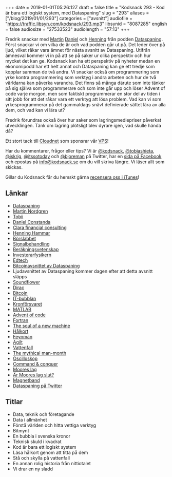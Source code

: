 +++
date = 2019-01-01T05:26:12Z
draft = false
title = "Kodsnack 293 - Kod är bara ett logiskt system, med Dataspaning"
slug = "293"
aliases = ["/blog/2019/01/01/293"]
categories = ["avsnitt"]
audiofile = "https://traffic.libsyn.com/kodsnack/293.mp3"
libsynid = "8087285"
english = false
audiosize = "27533523"
audiolength = "57:13"
+++

Fredrik snackar med [Martin](https://twitter.com/martinjnordgren) [Daniel](https://twitter.com/danielconstanda) och [Henning](https://twitter.com/investerarfys) från podden [Dataspaning](http://dataspaning.se/). Först snackar vi om vilka de är och vad podden går ut på. Det leder över på ljud, vilket råkar vara ämnet för nästa avsnitt av Dataspaning. Utifrån ämnesval kommer vi in på att se på saker ur olika perspektiv och hur mycket det kan ge. Kodsnack kan ha ett perspektiv på nyheter medan en ekonomipodd har ett helt annat och Dataspaning kan ge ett tredje som kopplar samman de två andra. Vi snackar också om programmering som yrke kontra programmering som verktyg i andra arbeten och hur de två världarna kan påverka varandra. Det finns så många därute som inte tänker på sig själva som programmerare och som inte går upp och löser Advent of code varje morgon, men som faktiskt programmerar en stor del av tiden i sitt jobb för att det råkar vara ett verktyg att lösa problem. Vad kan vi som yrkesprogrammerar på det gammaldags snävt definierade sättet lära av alla dem, och vad kan vi lära ut?

Fredrik förundras också över hur saker som lagringsmediepriser påverkat utvecklingen. Tänk om lagring plötsligt blev dyrare igen, vad skulle hända då?

Ett stort tack till [Cloudnet](http://www.cloudnet.se) som sponsrar vår [VPS](http://en.wikipedia.org/wiki/Virtual_private_server)!

Har du kommentarer, frågor eller tips? Vi är [@kodsnack](https://www.twitter.com/kodsnack), [@tobiashieta](https://www.twitter.com/tobiashieta), [@iskrig](https://www.twitter.com/iskrig), [@itssotoday](https://twitter.com/itssotoday) och [@bjoreman](https://www.twitter.com/bjoreman) på Twitter, har en [sida på Facebook](https://www.facebook.com/kodsnack) och epostas på [info@kodsnack.se](mailto:info@kodsnack.se) om du vill skriva längre. Vi läser allt som skickas.

Gillar du Kodsnack får du hemskt gärna [recensera oss i iTunes](http://itunes.apple.com/se/podcast/kodsnack/id561631498?l=en)!

## Länkar ##
* [Dataspaning](http://dataspaning.se/)
* [Martin Nordgren](https://twitter.com/martinjnordgren)
* [Tobii](https://en.wikipedia.org/wiki/Tobii_Technology)
* [Daniel Constanda](https://twitter.com/danielconstanda)
* [Clara financial consulting](http://claraconsulting.se/)
* [Henning Hammar](https://twitter.com/investerarfys)
* [Börslabbet](https://borslabbet.se/)
* [Signalbehandling](https://sv.wikipedia.org/wiki/Signalbehandling)
* [Beräkningsvetenskap](https://sv.wikipedia.org/wiki/Numerisk_analys)
* [Investerarfysikern](https://investerarfysikern.se/)
* [Edtech](https://en.wikipedia.org/wiki/Educational_technology)
* [Bitcoinavsnittet av Dataspaning](https://dataspaning.podbean.com/e/kryptovalutor-och-bitcoin-ett-ar-efter-toppen/)
* Ljudavsnittet av Dataspaning kommer dagen efter att detta avsnitt släpps
* [Soundflower](https://github.com/mattingalls/Soundflower)
* [Dirac](http://dirac.com/)
* [Bitcoin](https://en.wikipedia.org/wiki/Bitcoin)
* [IT-bubblan](https://sv.wikipedia.org/wiki/IT-bubblan)
* [Kronförsvaret](https://sv.wikipedia.org/wiki/Finanskrisen_i_Sverige_1990%E2%80%931994)
* [MATLAB](https://en.wikipedia.org/wiki/MATLAB)
* [Advent of code](https://adventofcode.com/)
* [Fortran](https://en.wikipedia.org/wiki/Fortran)
* [The soul of a new machine](https://en.wikipedia.org/wiki/The_Soul_of_a_New_Machine)
* [Hålkort](https://sv.wikipedia.org/wiki/H%C3%A5lkort)
* [Feynman](https://en.wikipedia.org/wiki/Richard_Feynman)
* [Agilt](https://en.wikipedia.org/wiki/Agile_software_development)
* [Vattenfall](https://en.wikipedia.org/wiki/Waterfall_model)
* [The mythical man-month](https://en.wikipedia.org/wiki/The_Mythical_Man-Month)
* [Oscilloskop](https://sv.wikipedia.org/wiki/Oscilloskop)
* [Command & conquer](https://en.wikipedia.org/wiki/Command_%26_Conquer_%281995_video_game%29)
* [Moores lag](https://en.wikipedia.org/wiki/Moore%27s_law)
* [Är Moores lag slut?](https://www.technologyreview.com/s/601441/moores-law-is-dead-now-what/)
* [Magnetband](https://en.wikipedia.org/wiki/Magnetic_tape)
* [Dataspaning på Twitter](https://twitter.com/dataspaning)

## Titlar ##
* Data, teknik och företagande
* Data i allmänhet
* Förstå världen och hitta vettiga verktyg
* Bitmynt
* En bubbla i svenska kronor
* Teknisk skuld i kvadrat
* Kod är bara ett logiskt system
* Läsa hålkort genom att titta på dem
* Stå och skylla på vattenfall
* En annan rolig historia från nittiotalet
* Vi drar en ny sladd
